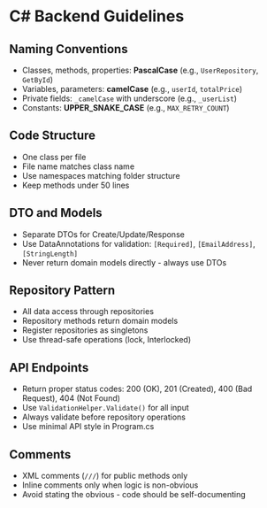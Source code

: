 # C# Backend Guidelines

## Naming Conventions

- Classes, methods, properties: **PascalCase** (e.g., `UserRepository`, `GetById`)
- Variables, parameters: **camelCase** (e.g., `userId`, `totalPrice`)
- Private fields: `_camelCase` with underscore (e.g., `_userList`)
- Constants: **UPPER_SNAKE_CASE** (e.g., `MAX_RETRY_COUNT`)

## Code Structure

- One class per file
- File name matches class name
- Use namespaces matching folder structure
- Keep methods under 50 lines

## DTO and Models

- Separate DTOs for Create/Update/Response
- Use DataAnnotations for validation: `[Required]`, `[EmailAddress]`, `[StringLength]`
- Never return domain models directly - always use DTOs

## Repository Pattern

- All data access through repositories
- Repository methods return domain models
- Register repositories as singletons
- Use thread-safe operations (lock, Interlocked)

## API Endpoints

- Return proper status codes: 200 (OK), 201 (Created), 400 (Bad Request), 404 (Not Found)
- Use `ValidationHelper.Validate()` for all input
- Always validate before repository operations
- Use minimal API style in Program.cs

## Comments

- XML comments (`///`) for public methods only
- Inline comments only when logic is non-obvious
- Avoid stating the obvious - code should be self-documenting

